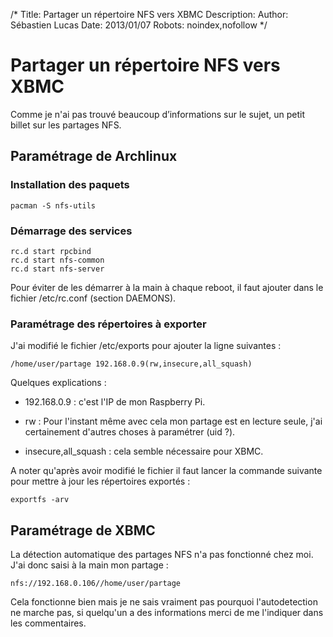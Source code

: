 /*
Title: Partager un répertoire NFS vers XBMC
Description: 
Author: Sébastien Lucas
Date: 2013/01/07
Robots: noindex,nofollow
*/
# Partager un répertoire NFS vers XBMC

Comme je n'ai pas trouvé beaucoup d’informations sur le sujet, un petit billet sur les partages NFS.

## Paramétrage de Archlinux

### Installation des paquets
```
pacman -S nfs-utils
```
### Démarrage des services

```
rc.d start rpcbind
rc.d start nfs-common
rc.d start nfs-server
```
Pour éviter de les démarrer à la main à chaque reboot, il faut ajouter dans le fichier /etc/rc.conf (section DAEMONS).
### Paramétrage des répertoires à exporter

J'ai modifié le fichier /etc/exports pour ajouter la ligne suivantes : 
```
/home/user/partage 192.168.0.9(rw,insecure,all_squash)
```

Quelques explications :

*	192.168.0.9 : c'est l'IP de mon Raspberry Pi.

*	rw : Pour l'instant même avec cela mon partage est en lecture seule, j'ai certainement d'autres choses à paramétrer (uid ?).

*	insecure,all_squash : cela semble nécessaire pour XBMC.

A noter qu'après avoir modifié le fichier il faut lancer la commande suivante pour mettre à jour les répertoires exportés :
```
exportfs -arv
```
## Paramétrage de XBMC

La détection automatique des partages NFS n'a pas fonctionné chez moi. J'ai donc saisi à la main mon partage :
```
nfs://192.168.0.106//home/user/partage
```

Cela fonctionne bien mais je ne sais vraiment pas pourquoi l'autodetection ne marche pas, si quelqu'un a des informations merci de me l'indiquer dans les commentaires.
